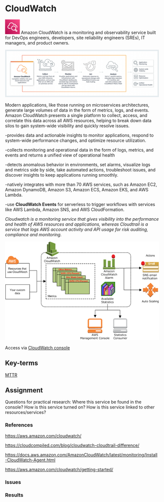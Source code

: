 # CloudWatch
![](../00_includes/wk05/cloudwatch.svg) Amazon CloudWatch is a monitoring and observability service built for DevOps engineers, developers, site reliability engineers (SREs), IT managers, and product owners. 

![](../00_includes/wk05/cw-features.png)

Modern applications, like those running on microservices architectures, generate large volumes of data in the form of metrics, logs, and events. Amazon CloudWatch presents a single platform to collect, access, and correlate this data across all AWS resources, helping to break down data silos to gain system-wide visibility and quickly resolve issues.

-provides data and actionable insights to monitor applications, respond to system-wide performance changes, and optimize resource utilization. 

-collects monitoring and operational data in the form of logs, metrics, and events and returns a unified view of operational health

-detects anomalous behavior in environments, set alarms, visualize logs and metrics side by side, take automated actions, troubleshoot issues, and discover insights to keep applications running smoothly.

-natively integrates with more than 70 AWS services, such as Amazon EC2, Amazon DynamoDB, Amazon S3, Amazon ECS, Amazon EKS, and AWS Lambda.

-use **CloudWatch Events** for serverless to trigger workflows with services like AWS Lambda, Amazon SNS, and AWS CloudFormation.

*Cloudwatch is a monitoring service that gives visibility into the performance and health of AWS resources and applications, whereas Cloudtrail is a service that logs AWS account activity and API usage for risk auditing, compliance and monitoring.*

![](../00_includes/wk05/cw-how-it-works.png)

Access via [CloudWatch console](https://console.aws.amazon.com/cloudwatch/home?p=clw&cp=bn&ad=c)

## Key-terms
[MTTR](beschrijvingen/general-glossary.md#mttr)

## Assignment
Questions for practical research:
Where this service be found in the console?
How is this service turned on?
How is this service linked to other resources/services?

### References
https://aws.amazon.com/cloudwatch/

https://cloudcompiled.com/blog/cloudwatch-cloudtrail-difference/

https://docs.aws.amazon.com/AmazonCloudWatch/latest/monitoring/Install-CloudWatch-Agent.html

https://aws.amazon.com/cloudwatch/getting-started/
### Issues


### Results
